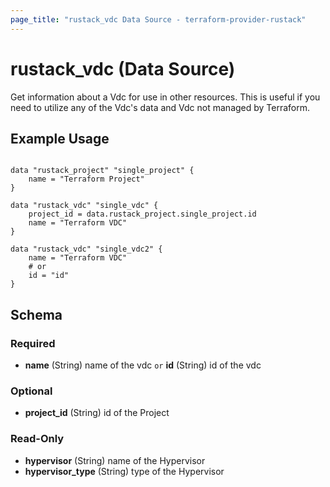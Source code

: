 ```yaml
---
page_title: "rustack_vdc Data Source - terraform-provider-rustack"
---
```

# rustack_vdc (Data Source)

Get information about a Vdc for use in other resources. 
This is useful if you need to utilize any of the Vdc's data and Vdc not managed by Terraform.

## Example Usage

```hcl

data "rustack_project" "single_project" {
    name = "Terraform Project"
}

data "rustack_vdc" "single_vdc" {
    project_id = data.rustack_project.single_project.id
    name = "Terraform VDC"
}

data "rustack_vdc" "single_vdc2" {
    name = "Terraform VDC"
    # or
    id = "id"
}

```

## Schema

### Required

- **name** (String) name of the vdc `or` **id** (String) id of the vdc

### Optional

- **project_id** (String) id of the Project

### Read-Only

- **hypervisor** (String) name of the Hypervisor
- **hypervisor_type** (String) type of the Hypervisor
